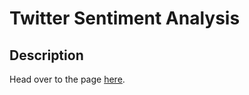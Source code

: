 # Twitter Sentiment Analysis

## Description
Head over to the page [here](https://tejasreddy9.github.io/tsa_finalyr).
